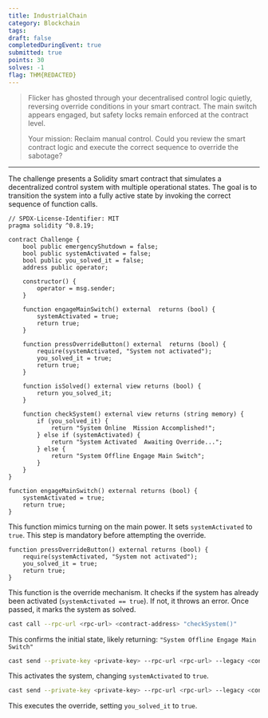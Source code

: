 ```yaml
---
title: IndustrialChain
category: Blockchain
tags: 
draft: false
completedDuringEvent: true
submitted: true
points: 30
solves: -1
flag: THM{REDACTED}
---
```

> Flicker has ghosted through your decentralised control logic quietly, reversing override conditions in your smart contract. The main switch appears engaged, but safety locks remain enforced at the contract level.
>
> Your mission: Reclaim manual control. Could you review the smart contract logic and execute the correct sequence to override the sabotage?

---

The challenge presents a Solidity smart contract that simulates a decentralized control system with multiple operational states. The goal is to transition the system into a fully active state by invoking the correct sequence of function calls.

```solidity
// SPDX-License-Identifier: MIT
pragma solidity ^0.8.19;

contract Challenge {
    bool public emergencyShutdown = false;
    bool public systemActivated = false;
    bool public you_solved_it = false;
    address public operator;

    constructor() {
        operator = msg.sender;
    }

    function engageMainSwitch() external  returns (bool) {
        systemActivated = true;
        return true;
    }

    function pressOverrideButton() external  returns (bool) {
        require(systemActivated, "System not activated");
        you_solved_it = true;
        return true;
    }

    function isSolved() external view returns (bool) {
        return you_solved_it;
    }

    function checkSystem() external view returns (string memory) {
        if (you_solved_it) {
            return "System Online  Mission Accomplished!";
        } else if (systemActivated) {
            return "System Activated  Awaiting Override...";
        } else {
            return "System Offline Engage Main Switch";
        }
    }
}
```

```solidity
function engageMainSwitch() external returns (bool) {
    systemActivated = true;
    return true;
}
```

This function mimics turning on the main power. It sets `systemActivated` to `true`. This step is mandatory before attempting the override.

```solidity
function pressOverrideButton() external returns (bool) {
    require(systemActivated, "System not activated");
    you_solved_it = true;
    return true;
}
```

This function is the override mechanism. It checks if the system has already been activated (`systemActivated == true`). If not, it throws an error. Once passed, it marks the system as solved.

```sh
cast call --rpc-url <rpc-url> <contract-address> "checkSystem()"
```

This confirms the initial state, likely returning: `"System Offline Engage Main Switch"`

```sh
cast send --private-key <private-key> --rpc-url <rpc-url> --legacy <contract-address> "engageMainSwitch()"
```

This activates the system, changing `systemActivated` to `true`.

```sh
cast send --private-key <private-key> --rpc-url <rpc-url> --legacy <contract-address> "pressOverrideButton()"
```

This executes the override, setting `you_solved_it` to `true`.
